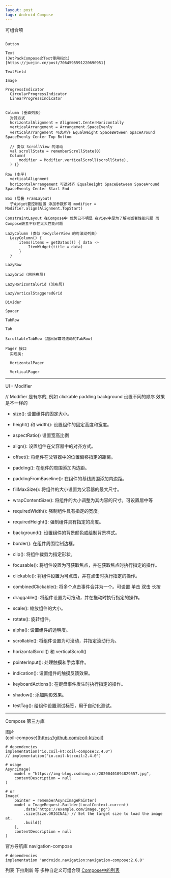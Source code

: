 ```yaml
---
layout: post
tags: Android Compose
---
```


可组合项

```

Button

Text
(JetPackCompose之Text使用指北)[https://juejin.cn/post/7064595591220690951]

TextField

Image

ProgressIndicator  
  CircularProgressIndicator  
  LinearProgressIndicator  


Column (垂直列表)  
  对其方式 
  horizontalAlignment = Alignment.CenterHorizontally  
  verticalArrangement = Arrangement.SpaceEvenly  
  verticalArrangement 可选对齐 EqualWeight SpaceBetween SpaceAround SpaceEvenly Center Top Bottom
  
  // 类似 ScrollView 的滚动  
  val scrollState = rememberScrollState(0)
  Column(
      modifier = Modifier.verticalScroll(scrollState),
  ) {}

Row (水平)  
  verticalAlignment  
  horizontalArrangement 可选对齐 EqualWeight SpaceBetween SpaceAround SpaceEvenly Center Start End  

Box (层叠 FramLayout)
  子Widget要控制位置 添加参数即可 modifier = Modifier.align(Alignment.TopStart)

ConstraintLayout 在Compose中 优势已不明显 在View中是为了解决嵌套性能问题 而Compose嵌套不存在太大性能问题

LazyColumn (类似 RecyclerView 的可滚动列表)
  LazyColumn() {
      items(items = getDatas()) { data ->
          ItemWidget(title = data)
      }
  }

LazyRow

LazyGrid (网格布局)

LazyHorizontalGrid (流布局)

LazyVerticalStaggeredGrid

Divider

Spacer

TabRow

Tab

ScrollableTabRow (超出屏幕可滚动的TabRow)

Pager 接口
  实现类:
  
  HorizontalPager
  
  VerticalPager

```

---

UI - Modifier

// Modifier 是有序的, 例如 clickable padding background 设置不同的顺序 效果是不一样的

- size(): 设置组件的固定大小。
- height() 和 width(): 设置组件的固定高度和宽度。
- aspectRatio() 设置宽高比例

- align(): 设置组件在父容器中的对齐方式。

- offset(): 将组件在父容器中的位置偏移指定的距离。
- padding(): 在组件的周围添加内边距。
- paddingFromBaseline(): 在组件的基线周围添加内边距。

- fillMaxSize(): 将组件的大小设置为父容器的最大尺寸。
- wrapContentSize(): 将组件的大小调整为其内容的尺寸。可设置居中等
- requiredWidth(): 强制组件具有指定的宽度。
- requiredHeight(): 强制组件具有指定的高度。

- background(): 设置组件的背景颜色或绘制背景样式。
- border(): 在组件周围绘制边框。
- clip(): 将组件裁剪为指定形状。

- focusable(): 将组件设置为可获取焦点，并在获取焦点时执行指定的操作。
- clickable(): 将组件设置为可点击，并在点击时执行指定的操作。
- combinedClickable(): 将多个点击事件合并为一个。可设置 单击 双击 长按
- draggable(): 将组件设置为可拖动，并在拖动时执行指定的操作。

- scale(): 缩放组件的大小。
- rotate(): 旋转组件。
- alpha(): 设置组件的透明度。

- scrollable(): 将组件设置为可滚动，并指定滚动行为。
- horizontalScroll() 和 verticalScroll()
- pointerInput(): 处理触摸和手势事件。
- indication(): 设置组件的触摸反馈效果。

- keyboardActions(): 在键盘事件发生时执行指定的操作。

- shadow(): 添加阴影效果。

- testTag(): 给组件设置测试标签，用于自动化测试。

---

Compose 第三方库

图片  
(coil-compose)[https://github.com/coil-kt/coil]
```
# dependencies 
implementation("io.coil-kt:coil-compose:2.4.0")
// implementation("io.coil-kt:coil:2.4.0")

# usage
AsyncImage(
	model = "https://img-blog.csdnimg.cn/20200401094829557.jpg",
	contentDescription = null
)

# or
Image(
    painter = rememberAsyncImagePainter(
    model = ImageRequest.Builder(LocalContext.current)
        .data("https://example.com/image.jpg")
        .size(Size.ORIGINAL) // Set the target size to load the image at.
        .build()
    ),
    contentDescription = null
)
```

官方导航库
navigation-compose
```
# dependencies
implementation 'androidx.navigation:navigation-compose:2.6.0'
```

列表 下拉刷新 等 多种自定义可组合项
[Compose中的列表](https://blog.csdn.net/lyabc123456/article/details/128510336)
